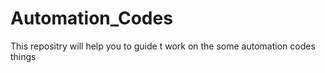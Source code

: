 # Automation_Codes
This repositry will help you to guide t work on the some automation codes things
